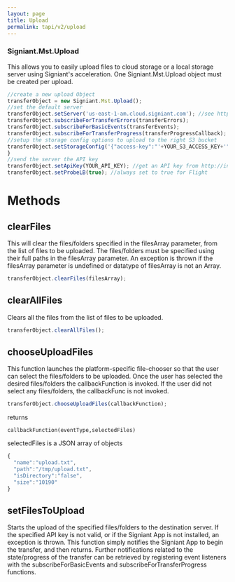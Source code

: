 ```yaml
---
layout: page
title: Upload
permalink: tapi/v2/upload
---
```


### Signiant.Mst.Upload
This allows you to easily upload files to cloud storage or a local storage server using Signiant's acceleration. One Signiant.Mst.Upload object must be created per upload.

```javascript
//create a new upload Object
transferObject = new Signiant.Mst.Upload();
//set the default server
transferObject.setServer('us-east-1-am.cloud.signiant.com'); //see https://flight.support.signiant.com/customer/en/portal/articles/2173685 for cloud servers
transferObject.subscribeForTransferErrors(transferErrors);
transferObject.subscribeForBasicEvents(transferEvents);
transferObject.subscribeForTransferProgress(transferProgressCallback);
//setup the storage config options to upload to the right S3 bucket
transferObject.setStorageConfig('{"access-key":"'+YOUR_S3_ACCESS_KEY+'", "secret-key":"'+YOUR_S3_SECRET+'", "bucket":"'+YOUR_S3_BUCKET+'"}');
} 
//send the server the API key
transferObject.setApiKey(YOUR_API_KEY); //get an API key from http://info.signiant.com/flight-Free-Trial_1.html
transferObject.setProbeLB(true); //always set to true for Flight
```

# Methods

## clearFiles 
This will clear the files/folders specified in the filesArray parameter, from the list of files to be uploaded. The files/folders must be specified using their full paths in the filesArray parameter. An exception is thrown if the filesArray parameter is undefined or datatype of filesArray is not an Array.

```javascript
transferObject.clearFiles(filesArray);
```

## clearAllFiles
Clears all the files from the list of files to be uploaded.

```javascript
transferObject.clearAllFiles();
```

## chooseUploadFiles
This function launches the platform-specific file-chooser so that the user can select the files/folders to be uploaded.  Once the user has selected the desired files/folders the callbackFunction is invoked. If the user did not select any files/folders, the callbackFunc is not invoked.

```javascript
transferObject.chooseUploadFiles(callbackFunction);
```

returns

```
callbackFunction(eventType,selectedFiles)
```

selectedFiles is a JSON array of objects

```javascript
{ 
  "name":"upload.txt",
  "path":"/tmp/upload.txt",
  "isDirectory":"false",
  "size":"10190"
}
```

## setFilesToUpload
Starts the upload of the specified files/folders to the destination server.  If the specified API key is not valid, or if the Signiant App is not installed, an exception is thrown. This function simply notifies the Signiant App to begin the transfer, and then returns. Further notifications related to the state/progress of the transfer can be retrieved by registering event listeners with the subscribeForBasicEvents and subscribeForTransferProgress functions.